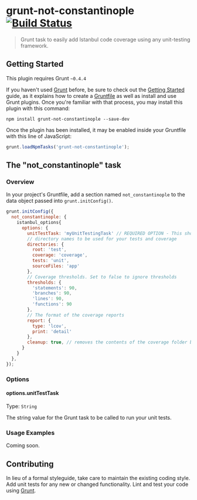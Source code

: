 # grunt-not-constantinople [![Build Status](https://travis-ci.org/traviswimer/grunt-not-constantinople.png?branch=master)](https://travis-ci.org/traviswimer/grunt-not-constantinople)

> Grunt task to easily add Istanbul code coverage using any unit-testing framework.

## Getting Started
This plugin requires Grunt `~0.4.4`

If you haven't used [Grunt](http://gruntjs.com/) before, be sure to check out the [Getting Started](http://gruntjs.com/getting-started) guide, as it explains how to create a [Gruntfile](http://gruntjs.com/sample-gruntfile) as well as install and use Grunt plugins. Once you're familiar with that process, you may install this plugin with this command:

```shell
npm install grunt-not-constantinople --save-dev
```

Once the plugin has been installed, it may be enabled inside your Gruntfile with this line of JavaScript:

```js
grunt.loadNpmTasks('grunt-not-constantinople');
```

## The "not_constantinople" task

### Overview
In your project's Gruntfile, add a section named `not_constantinople` to the data object passed into `grunt.initConfig()`.

```js
grunt.initConfig({
  not_constantinople: {
    istanbul_options{
      options: {
        unitTestTask: 'myUnitTestingTask' // REQUIRED OPTION - This should be the task that runs your unit tests (e.g. 'mochaTest', 'nodeunit:myTests', etc.)
        // directory names to be used for your tests and coverage
        directories: {
          root: 'test',
          coverage: 'coverage',
          tests: 'unit',
          sourceFiles: 'app'
        },
        // Coverage thresholds. Set to false to ignore thresholds
        thresholds: {
          'statements': 90,
          'branches': 90,
          'lines': 90,
          'functions': 90
        },
        // The format of the coverage reports
        report: {
          type: 'lcov',
          print: 'detail'
        },
        cleanup: true, // removes the contents of the coverage folder before running istanbul
      }
    }
  },
});
```

### Options

#### options.unitTestTask
Type: `String`

The string value for the Grunt task to be called to run your unit tests.


### Usage Examples

Coming soon.

## Contributing
In lieu of a formal styleguide, take care to maintain the existing coding style. Add unit tests for any new or changed functionality. Lint and test your code using [Grunt](http://gruntjs.com/).

